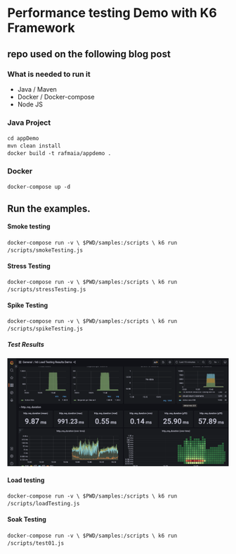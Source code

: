 # Performance testing Demo with K6 Framework

## repo used on the following blog post

### What is needed to run it
- Java / Maven 
- Docker / Docker-compose 
- Node JS 

### Java Project 
`cd appDemo`  
`mvn clean install`  
`docker build -t rafmaia/appdemo .`

### Docker 
`docker-compose up -d`

## Run the examples. 

#### Smoke testing
`docker-compose run -v \
    $PWD/samples:/scripts \
    k6 run /scripts/smokeTesting.js`

#### Stress Testing 
`docker-compose run -v \
    $PWD/samples:/scripts \
    k6 run /scripts/stressTesting.js`

#### Spike Testing 
`docker-compose run -v \
    $PWD/samples:/scripts \
    k6 run /scripts/spikeTesting.js`

##### Test Results 
![Spike Testing](/assets/spike.png "Spike Testing")

#### Load testing 
`docker-compose run -v \
    $PWD/samples:/scripts \
    k6 run /scripts/loadTesting.js`

#### Soak Testing 
`docker-compose run -v \
    $PWD/samples:/scripts \
    k6 run /scripts/test01.js`
